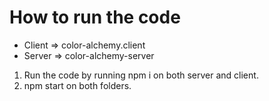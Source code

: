 # How to run the code #

- Client => color-alchemy.client
- Server => color-alchemy-server

1. Run the code by running npm i on both server and client. 
2. npm start on both folders.
